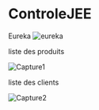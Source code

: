 # ControleJEE

Eureka
![eureka](https://user-images.githubusercontent.com/82736657/209446684-c1958ae9-4616-4ff1-8691-d593b8de59ff.png)

liste des produits

![Capture1](https://user-images.githubusercontent.com/82736657/209446706-c211ed06-9d53-4235-8ac9-4e399cc958f1.PNG)

liste des clients

![Capture2](https://user-images.githubusercontent.com/82736657/209446715-4e8aa204-780b-4eac-a7f5-3fe19a2908cb.PNG)
